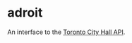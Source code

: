 # adroit
An interface to the [Toronto City Hall API](https://github.com/CivicTechTO/tocityhall-api).
